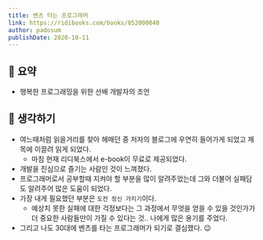 ```yaml
---
title: 벤츠 타는 프로그래머
link: https://ridibooks.com/books/852000840
author: padosum
publishDate: 2020-10-11
---
```

## 📝 요약 
- 행복한 프로그래밍을 위한 선배 개발자의 조언 

## 🤔 생각하기 
- 여느때처럼 읽을거리를 찾아 헤매던 중 저자의 블로그에 우연히 들어가게 되었고 제목에 이끌려 읽게 되었다.  
  - 마침 현재 리디북스에서 e-book이 무료로 제공되었다.  
- 개발을 진심으로 즐기는 사람인 것이 느껴졌다.  
- 프로그래머로서 공부할때 지켜야 할 부분을 많이 알려주었는데 그와 더불어 실패담도 알려주어 많은 도움이 되었다.  
- 가장 내게 필요했던 부분은 `도전 정신 가지기`이다. 
  - 예상치 못한 실패에 대한 걱정보다는 그 과정에서 무엇을 얻을 수 있을 것인가가 더 중요한 사람들만이 가질 수 있다는 것.. 나에게 많은 용기를 주었다.  
- 그리고 나도 30대에 벤츠를 타는 프로그래머가 되기로 결심했다. 😉
